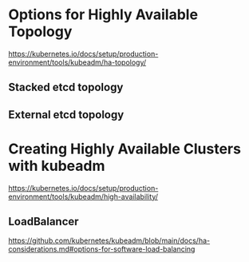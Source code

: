 
# Options for Highly Available Topology

https://kubernetes.io/docs/setup/production-environment/tools/kubeadm/ha-topology/


## Stacked etcd topology 

## External etcd topology 

# Creating Highly Available Clusters with kubeadm

https://kubernetes.io/docs/setup/production-environment/tools/kubeadm/high-availability/

## LoadBalancer

https://github.com/kubernetes/kubeadm/blob/main/docs/ha-considerations.md#options-for-software-load-balancing

